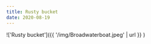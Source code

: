 ```yaml
---
title: Rusty bucket
date: 2020-08-19
---
```


!['Rusty bucket']({{ '/img/Broadwaterboat.jpeg' | url }} )
<br>
